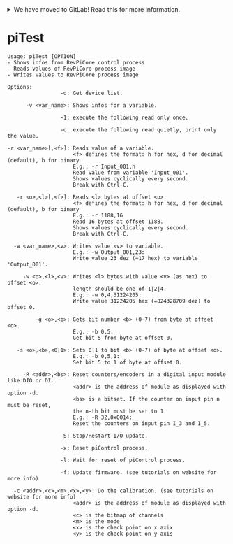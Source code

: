 <details>
<summary>We have moved to GitLab! Read this for more information.</summary>

We have recently moved our repositories to GitLab. You can find revpi-pitest
here: https://gitlab.com/revolutionpi/revpi-pitest  
All repositories on GitHub will stay up-to-date by being synchronised from
GitLab.

We still maintain a presence on GitHub but our work happens over at GitLab. If
you want to contribute to any of our projects we would prefer this contribution
to happen on GitLab, but we also still accept contributions on GitHub if you
prefer that.
</details>

<!--
SPDX-FileCopyrightText: 2023 KUNBUS GmbH

SPDX-License-Identifier: MIT
-->

# piTest

```
Usage: piTest [OPTION]
- Shows infos from RevPiCore control process
- Reads values of RevPiCore process image
- Writes values to RevPiCore process image

Options:
                 -d: Get device list.

      -v <var_name>: Shows infos for a variable.

                 -1: execute the following read only once.

                 -q: execute the following read quietly, print only the value.

-r <var_name>[,<f>]: Reads value of a variable.
                     <f> defines the format: h for hex, d for decimal (default), b for binary
                     E.g.: -r Input_001,h
                     Read value from variable 'Input_001'.
                     Shows values cyclically every second.
                     Break with Ctrl-C.

   -r <o>,<l>[,<f>]: Reads <l> bytes at offset <o>.
                     <f> defines the format: h for hex, d for decimal (default), b for binary
                     E.g.: -r 1188,16
                     Read 16 bytes at offset 1188.
                     Shows values cyclically every second.
                     Break with Ctrl-C.

  -w <var_name>,<v>: Writes value <v> to variable.
                     E.g.: -w Output_001,23:
                     Write value 23 dez (=17 hex) to variable 'Output_001'.

     -w <o>,<l>,<v>: Writes <l> bytes with value <v> (as hex) to offset <o>.
                     length should be one of 1|2|4.
                     E.g.: -w 0,4,31224205:
                     Write value 31224205 hex (=824328709 dez) to offset 0.

         -g <o>,<b>: Gets bit number <b> (0-7) from byte at offset <o>.
                     E.g.: -b 0,5:
                     Get bit 5 from byte at offset 0.

   -s <o>,<b>,<0|1>: Sets 0|1 to bit <b> (0-7) of byte at offset <o>.
                     E.g.: -b 0,5,1:
                     Set bit 5 to 1 of byte at offset 0.

     -R <addr>,<bs>: Reset counters/encoders in a digital input module like DIO or DI.
                     <addr> is the address of module as displayed with option -d.
                     <bs> is a bitset. If the counter on input pin n must be reset,
                     the n-th bit must be set to 1.
                     E.g.: -R 32,0x0014:
                     Reset the counters on input pin I_3 and I_5.

                 -S: Stop/Restart I/O update.

                 -x: Reset piControl process.

                 -l: Wait for reset of piControl process.

                 -f: Update firmware. (see tutorials on website for more info) 

  -c <addr>,<c>,<m>,<x>,<y>: Do the calibration. (see tutorials on website for more info)
                     <addr> is the address of module as displayed with option -d.
                     <c> is the bitmap of channels
                     <m> is the mode
                     <x> is the check point on x axix
                     <y> is the check point on y axis
```
